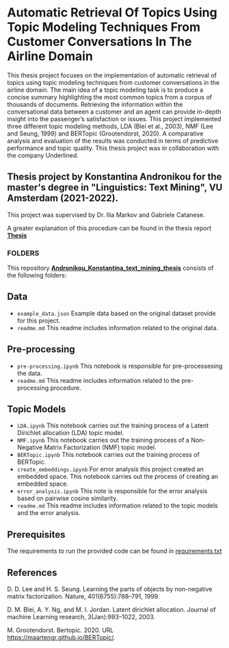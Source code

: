 # Automatic Retrieval Of Topics Using Topic Modeling Techniques From Customer Conversations In The Airline Domain

This thesis project focuses on the implementation of automatic retrieval of topics using topic modeling techniques from customer conversations in the airline domain. The main idea of a topic modeling task is to produce a concise summary highlighting the most common topics from a corpus of thousands of documents. Retrieving the information within the conversational data between a customer and an agent can provide in-depth insight into the passenger’s satisfaction or issues. This project implemented three different topic modeling methods, LDA (Blei et al., 2003), NMF (Lee and Seung, 1999) and BERTopic (Grootendorst, 2020). A comparative analysis and evaluation of the results was conducted in terms of predictive performance and topic quality. This thesis project was in collaboration with the company Underlined.


## Thesis project by Konstantina Andronikou for the master's degree in "Linguistics: Text Mining", VU Amsterdam (2021-2022).

This project was supervised by Dr. Ilia Markov and Gabriele Catanese. 

A greater explanation of this procedure can be found in the thesis report [**Thesis**](https://github.com/cltl-students/Andronikou_Konstantina_text_mining_thesis/blob/main/Andronikou_Konstantina_MA_Thesis.pdf)

### FOLDERS 

This repository [**Andronikou_Konstantina_text_mining_thesis**](https://github.com/cltl-students/Andronikou_Konstantina_text_mining_thesis) consists of the following folders:

## Data
* `example_data.json` Example data based on the original dataset provide for this project.
* `readme.md` This readme includes information related to the original data.
## Pre-processing
* `pre-processing.ipynb` This notebook is responsible for pre-processesing the data. 
* `readme.md` This readme includes information related to the pre-processing procedure.
## Topic Models 
* `LDA.ipynb` This notebook carries out the training process of a Latent Dirichlet allocation (LDA) topic model.
* `NMF.ipynb` This notebook carries out the training process of a Non-Negative Matrix Factorization (NMF)  topic model.
* `BERTopic.ipynb` This notebook carries out the training process of BERTopic.
* `create_embeddings.ipynb` For error analysis this project created an embedded space. This notebook carries out the process of creating an embedded space.
* `error_analysis.ipynb` This note is responsible for the error analysis based on pairwise cosine similarity.
* `readme.md` This readme includes information related to the topic models and the error analysis.
## Prerequisites

The requirements to run the provided code can be found in  [requirements.txt](https://github.com/KonstantinaAndronikou/Andronikou_Konstantina_text_mining_thesis/blob/main/requirements.txt)

## References 

D. D. Lee and H. S. Seung. Learning the parts of objects by non-negative matrix
factorization. Nature, 401(6755):788–791, 1999.

D. M. Blei, A. Y. Ng, and M. I. Jordan. Latent dirichlet allocation. Journal of machine
Learning research, 3(Jan):993–1022, 2003.

M. Grootendorst. Bertopic. 2020. URL https://maartengr.github.io/BERTopic/.

